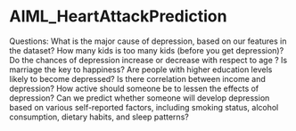 # AIML_HeartAttackPrediction

Questions:
What is the major cause of depression, based on our features in the dataset?
How many kids is too many kids (before you get depression)?
Do the chances of depression increase or decrease with respect to age ?
Is marriage the key to happiness?
Are people with higher education levels likely to become depressed?
Is there correlation between income and depression?
How active should someone be to lessen the effects of depression?
Can we predict whether someone will develop depression based on various self-reported factors, including smoking status, alcohol consumption, dietary habits, and sleep patterns?

